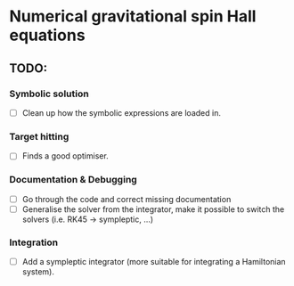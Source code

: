 # Numerical gravitational spin Hall equations


## TODO:

### Symbolic solution
- [ ] Clean up how the symbolic expressions are loaded in.


### Target hitting
- [ ] Finds a good optimiser.


### Documentation & Debugging
- [ ] Go through the code and correct missing documentation
- [ ] Generalise the solver from the integrator, make it possible to switch the solvers (i.e. RK45 -> sympleptic, ...)

### Integration
- [ ] Add a sympleptic integrator (more suitable for integrating a Hamiltonian system).

